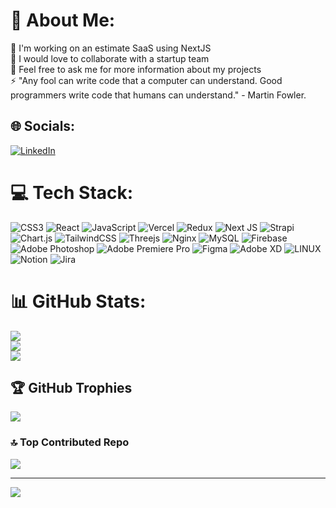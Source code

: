 # 💫 About Me:
🔭 I'm working on an estimate SaaS using NextJS<br>👯 I would love to collaborate with a startup team<br>💬 Feel free to ask me for more information about my projects<br>⚡ "Any fool can write code that a computer can understand. Good programmers write code that humans can understand." - Martin Fowler.


## 🌐 Socials:
[![LinkedIn](https://img.shields.io/badge/LinkedIn-%230077B5.svg?logo=linkedin&logoColor=white)](https://https://www.linkedin.com/in/aditya-deore-3a725a263/)  

# 💻 Tech Stack:
![CSS3](https://img.shields.io/badge/css3-%231572B6.svg?style=flat&logo=css3&logoColor=white) ![React](https://img.shields.io/badge/react-%2320232a.svg?style=flat&logo=react&logoColor=%2361DAFB) ![JavaScript](https://img.shields.io/badge/javascript-%23323330.svg?style=flat&logo=javascript&logoColor=%23F7DF1E) ![Vercel](https://img.shields.io/badge/vercel-%23000000.svg?style=flat&logo=vercel&logoColor=white) ![Redux](https://img.shields.io/badge/redux-%23593d88.svg?style=flat&logo=redux&logoColor=white) ![Next JS](https://img.shields.io/badge/Next-black?style=flat&logo=next.js&logoColor=white) ![Strapi](https://img.shields.io/badge/strapi-%232E7EEA.svg?style=flat&logo=strapi&logoColor=white) ![Chart.js](https://img.shields.io/badge/chart.js-F5788D.svg?style=flat&logo=chart.js&logoColor=white) ![TailwindCSS](https://img.shields.io/badge/tailwindcss-%2338B2AC.svg?style=flat&logo=tailwind-css&logoColor=white) ![Threejs](https://img.shields.io/badge/threejs-black?style=flat&logo=three.js&logoColor=white) ![Nginx](https://img.shields.io/badge/nginx-%23009639.svg?style=flat&logo=nginx&logoColor=white) ![MySQL](https://img.shields.io/badge/mysql-%2300f.svg?style=flat&logo=mysql&logoColor=white) ![Firebase](https://img.shields.io/badge/firebase-%23039BE5.svg?style=flat&logo=firebase) ![Adobe Photoshop](https://img.shields.io/badge/adobephotoshop-%2331A8FF.svg?style=flat&logo=adobephotoshop&logoColor=white) ![Adobe Premiere Pro](https://img.shields.io/badge/Adobe%20Premiere%20Pro-9999FF.svg?style=flat&logo=Adobe%20Premiere%20Pro&logoColor=white) 	![Figma](https://img.shields.io/badge/figma-%23F24E1E.svg?style=flat&logo=figma&logoColor=white) ![Adobe XD](https://img.shields.io/badge/Adobe%20XD-470137?style=flat&logo=Adobe%20XD&logoColor=#FF61F6) ![LINUX](https://img.shields.io/badge/Linux-FCC624?style=flat&logo=linux&logoColor=black) ![Notion](https://img.shields.io/badge/Notion-%23000000.svg?style=flat&logo=notion&logoColor=white) ![Jira](https://img.shields.io/badge/jira-%230A0FFF.svg?style=flat&logo=jira&logoColor=white)
# 📊 GitHub Stats:
![](https://github-readme-stats.vercel.app/api?username=camillevingere&theme=dark&hide_border=false&include_all_commits=true&count_private=true)<br/>
![](https://github-readme-streak-stats.herokuapp.com/?user=camillevingere&theme=dark&hide_border=false)<br/>
![](https://github-readme-stats.vercel.app/api/top-langs/?username=camillevingere&theme=dark&hide_border=false&include_all_commits=true&count_private=true&layout=compact&hide=c,c%2B%2B,makefile)

## 🏆 GitHub Trophies
![](https://github-profile-trophy.vercel.app/?username=camillevingere&theme=radical&no-frame=false&no-bg=false&margin-w=4)

### 🔝 Top Contributed Repo
![](https://github-contributor-stats.vercel.app/api?username=camillevingere&limit=5&theme=dark&combine_all_yearly_contributions=true)

---
[![](https://visitcount.itsvg.in/api?id=camillevingere&icon=0&color=0)](https://visitcount.itsvg.in)

<!-- Proudly created with GPRM ( https://gprm.itsvg.in ) -->
